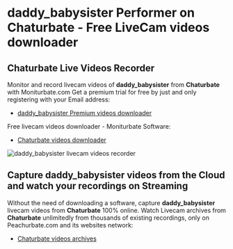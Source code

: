 # daddy_babysister Performer on Chaturbate - Free LiveCam videos downloader

## Chaturbate Live Videos Recorder

Monitor and record livecam videos of **daddy_babysister** from **Chaturbate** with Moniturbate.com
Get a premium trial for free by just and only registering with your Email address:
* [daddy_babysister Premium videos downloader](https://moniturbate.com/request-demo-licence-key.html)

Free livecam videos downloader - Moniturbate Software:
* [Chaturbate videos downloader](https://moniturbate.com/moniturbate-download-software.html)

![daddy_babysister livecam videos recorder](https://peachurnet.com/templates/moniturbate-software.png)


## Capture daddy_babysister videos from the Cloud and watch your recordings on Streaming

Without the need of downloading a software, capture **daddy_babysister** livecam videos from **Chaturbate** 100% online.
Watch Livecam archives from **Chaturbate** unlimitedly from thousands of existing recordings, only on Peachurbate.com and its websites network:
* [Chaturbate videos archives](https://peachurnet.com/)